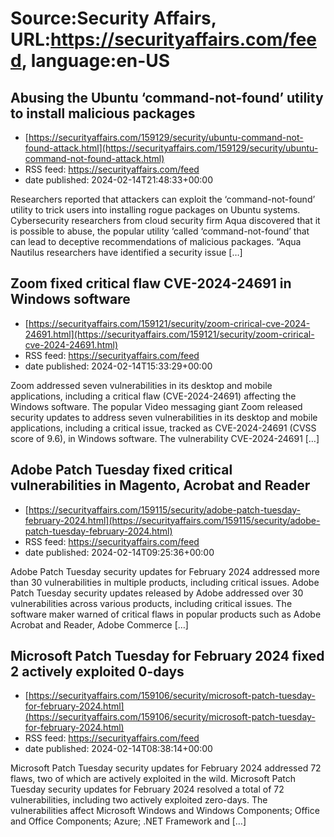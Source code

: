 # Source:Security Affairs, URL:https://securityaffairs.com/feed, language:en-US

## Abusing the Ubuntu ‘command-not-found’ utility to install malicious packages
 - [https://securityaffairs.com/159129/security/ubuntu-command-not-found-attack.html](https://securityaffairs.com/159129/security/ubuntu-command-not-found-attack.html)
 - RSS feed: https://securityaffairs.com/feed
 - date published: 2024-02-14T21:48:33+00:00

Researchers reported that attackers can exploit the &#8216;command-not-found&#8217; utility to trick users into installing rogue packages on Ubuntu systems. Cybersecurity researchers from cloud security firm Aqua discovered that it is possible to abuse, the popular utility &#8216;called &#8216;command-not-found&#8217; that can lead to deceptive recommendations of malicious packages. &#8220;Aqua Nautilus researchers have identified a security issue [&#8230;]

## Zoom fixed critical flaw CVE-2024-24691 in Windows software
 - [https://securityaffairs.com/159121/security/zoom-crirical-cve-2024-24691.html](https://securityaffairs.com/159121/security/zoom-crirical-cve-2024-24691.html)
 - RSS feed: https://securityaffairs.com/feed
 - date published: 2024-02-14T15:33:29+00:00

Zoom addressed seven vulnerabilities in its desktop and mobile applications, including a critical flaw (CVE-2024-24691) affecting the Windows software. The popular Video messaging giant Zoom released security updates to address seven vulnerabilities in its desktop and mobile applications, including a critical issue, tracked as CVE-2024-24691 (CVSS score of 9.6), in Windows software. The vulnerability CVE-2024-24691 [&#8230;]

## Adobe Patch Tuesday fixed critical vulnerabilities in Magento, Acrobat and Reader
 - [https://securityaffairs.com/159115/security/adobe-patch-tuesday-february-2024.html](https://securityaffairs.com/159115/security/adobe-patch-tuesday-february-2024.html)
 - RSS feed: https://securityaffairs.com/feed
 - date published: 2024-02-14T09:25:36+00:00

Adobe Patch Tuesday security updates for February 2024 addressed more than 30 vulnerabilities in multiple products, including critical issues. Adobe Patch Tuesday security updates released by Adobe addressed over 30 vulnerabilities across various products, including critical issues. The software maker warned of critical flaws in popular products such as Adobe Acrobat and Reader, Adobe Commerce [&#8230;]

## Microsoft Patch Tuesday for February 2024 fixed 2 actively exploited 0-days
 - [https://securityaffairs.com/159106/security/microsoft-patch-tuesday-for-february-2024.html](https://securityaffairs.com/159106/security/microsoft-patch-tuesday-for-february-2024.html)
 - RSS feed: https://securityaffairs.com/feed
 - date published: 2024-02-14T08:38:14+00:00

Microsoft Patch Tuesday security updates for February 2024 addressed 72 flaws, two of which are actively exploited in the wild. Microsoft Patch Tuesday security updates for February 2024 resolved a total of 72 vulnerabilities, including two actively exploited zero-days. The vulnerabilities affect Microsoft Windows and Windows Components; Office and Office Components; Azure; .NET Framework and [&#8230;]

